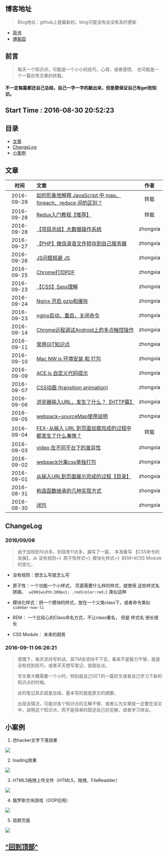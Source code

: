 ## 博客地址
>Blog地址：github上是最新的，blog可能没有会没有及时更新

- [简书](http://www.jianshu.com/users/c664d7ddd11d/latest_articles)
- [博客园](http://www.cnblogs.com/zhongxia/)

## 前言
> 每天一个知识点，可能是一个小小的技巧，心得，或者感悟、 也可能是一个一篇优秀文章的转载。

#### **不一定每篇都还自己总结，自己一字一字的敲出来，但是要保证自己有get到知识。**

## Start Time : 2016-08-30 20:52:23

## 目录
- [文章](#user-content-文章)
- [ChangeLog](#user-content-changelog)
- [小案例](#user-content-小案例)


<span id="article"></span>
## 文章
| 时间 | 文章 | 作者 |
|:--:|:--|:--:|
|2016-09-29|[如何形象地解释 JavaScript 中 map、foreach、reduce 间的区别？](https://github.com/zhongxia245/One-Day-One-Tip/issues/27)|转载|
|2016-09-28|[Redux入门教程【推荐】](https://github.com/zhongxia245/One-Day-One-Tip/issues/26)|转载|
|2016-09-28|[【项目总结】大数据操作系统](https://github.com/zhongxia245/One-Day-One-Tip/issues/25)|zhongxia|
|2016-09-27|[【PHP】微信录音文件转存到自己服务器](https://github.com/zhongxia245/One-Day-One-Tip/issues/24)|zhongxia|
|2016-09-26|[JS问题规避 JS](https://github.com/zhongxia245/One-Day-One-Tip/issues/23)|zhongxia|
|2016-09-25|[Chrome打印PDF](https://github.com/zhongxia245/One-Day-One-Tip/issues/22)|zhongxia|
|2016-09-23|[【CSS】Sass理解](https://github.com/zhongxia245/One-Day-One-Tip/issues/20)|zhongxia|
|2016-09-24|[Nginx 开启 gzip和缓存](https://github.com/zhongxia245/One-Day-One-Tip/issues/19)|zhongxia|
|2016-09-23|[nginx启动，重启，关闭命令](https://github.com/zhongxia245/One-Day-One-Tip/issues/18)|zhongxia|
|2016-09-14|[Chrome远程调试Android上的多点触控操作](https://github.com/zhongxia245/One-Day-One-Tip/issues/15)|zhongxia|
|2016-09-11|[常用GIT知识点](https://github.com/zhongxia245/One-Day-One-Tip/issues/14)|zhongxia|
|2016-09-10|[Mac NW.js 环境安装 和 打包](https://github.com/zhongxia245/One-Day-One-Tip/issues/13)|zhongxia|
|2016-09-09|[ACE.js 自定义代码提示](https://github.com/zhongxia245/One-Day-One-Tip/issues/12)|zhongxia|
|2016-09-07|[CSS动画 (transition animation)](https://github.com/zhongxia245/One-Day-One-Tip/issues/11)|zhongxia|
|2016-09-06|[浏览器输入URL，发生了什么？【HTTP篇】](https://github.com/zhongxia245/One-Day-One-Tip/issues/9)|zhongxia|
|2016-09-05|[webpack~sourceMap使用说明](https://github.com/zhongxia245/One-Day-One-Tip/issues/7)|zhongxia|
|2016-09-04|[FEX-从输入 URL 到页面加载完成的过程中都发生了什么事情？](https://github.com/zhongxia245/One-Day-One-Tip/issues/6)|转载|
|2016-09-03|[video 在不同平台下的差异性](https://github.com/zhongxia245/One-Day-One-Tip/issues/5)|zhongxia|
|2016-09-02|[webpack分离css单独打包](https://github.com/zhongxia245/One-Day-One-Tip/issues/4)|zhongxia|
|2016-09-01|[从输入URL到页面展示完成的过程【目录】](https://github.com/zhongxia245/One-Day-One-Tip/issues/3)|zhongxia|
|2016-08-31|[构造函数继承的几种实现方式](https://github.com/zhongxia245/One-Day-One-Tipssues/2)|zhongxia|
|2016-08-30|[闭包](https://github.com/zhongxia245/One-Day-One-Tip/issues/1)|zhongxia|

## ChangeLog
### 2016/09/08
>由于加班到10点多，到宿舍11点多，漏写了一篇，
本准备写 【CSS命令的发展】，从 没有规则=》原子性样式=》模块化样式=》BEM=》CSS Module 的变化， 

- 没有规则：想怎么写就怎么写

- 原子性：一个功能一个小样式， 页面需要什么样的样式，就使用 这些样式名拼接。 `.w200{width:200px}; .red{color:red;}`  类似这种

- 模块化样式：把一个模块的样式，放在一个父类class下，或者命令类似 `sidebar-nav-li`

- BEM： 一个比较心的Class命名方式，不让class重名， 但是 样式名 很长很长

- CSS Module： 未来的趋势

### 2016-09-11 06:26:21
> 感慨下，每天坚持写的话，真TM会坚持不下去，看来不是毅力不够，就是没有找到技巧，或者天天想写笔记，就是扯淡。 
>  
> 写文章大概需要一个小时，特别是自己GET的一篇好文或者自己学习下新的知识点的时候。 
> 
> 此时笔记其实就是总结，基本写的就是原文的摘要。
> 
> 出现该情况，可能对各个知识点的见解不够，或者认为文章就一定要在该文中，说明这个知识点，而不是简单的叙述自己的见解，或者学习体会。 

## 小案例
1. 仿hacker文字下落效果 

![](http://ww2.sinaimg.cn/large/801b780agw1f7np1fljzxg20gb0keb29.gif)

2. loading效果

![](http://ww1.sinaimg.cn/large/801b780agw1f7noxxpa8fg20gb0kego5.gif)

3. HTML5拖拽上传文件（HTML5，拖拽，FileReadder）

![](http://ww1.sinaimg.cn/large/65e4f1e6jw1f83se7khq1g20n40b81kx.gif)

4. 俄罗斯方块游戏（OOP应用）

![](http://ww3.sinaimg.cn/large/65e4f1e6jw1f83shy2cl0g20n40giabf.gif)

5. 锁屏页面

![](http://ww4.sinaimg.cn/large/65e4f1e6jw1f83slrp2tcg20d40d3768.gif)

## [^回到顶部^](#top)